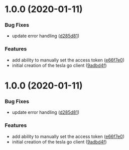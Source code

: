 # 1.0.0 (2020-01-11)


### Bug Fixes

* update error handling ([d285d81](https://github.com/rickbassham/tesla/commit/d285d817ae4b6008000cc284e74bdf4bcb775335))


### Features

* add ability to manually set the access token ([e66f7e0](https://github.com/rickbassham/tesla/commit/e66f7e08b123b20fd095f9d0237de0dc2ed5f090))
* initial creation of the tesla go client ([9adbd4f](https://github.com/rickbassham/tesla/commit/9adbd4f052790584ad95fb38e0ffde45df58588b))

# 1.0.0 (2020-01-11)


### Bug Fixes

* update error handling ([d285d81](https://github.com/rickbassham/tesla/commit/d285d817ae4b6008000cc284e74bdf4bcb775335))


### Features

* add ability to manually set the access token ([e66f7e0](https://github.com/rickbassham/tesla/commit/e66f7e08b123b20fd095f9d0237de0dc2ed5f090))
* initial creation of the tesla go client ([9adbd4f](https://github.com/rickbassham/tesla/commit/9adbd4f052790584ad95fb38e0ffde45df58588b))
